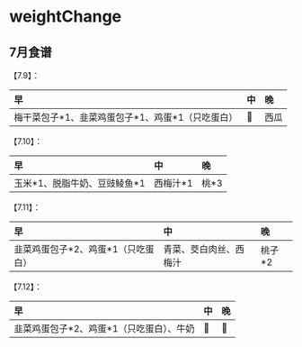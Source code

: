 # weightChange

## 7月食谱

【7.9】：

| 早                              | 中  | 晚  |
|:-------------------------------| :- |:---|
| 梅干菜包子\*1、韭菜鸡蛋包子\*1、鸡蛋\*1（只吃蛋白） | 🚫 | 西瓜 |


【7.10】：


| 早                  | 中      | 晚    |
|:-------------------|:-------|:-----|
| 玉米\*1、脱脂牛奶、豆豉鲮鱼\*1 | 西梅汁\*1 | 桃\*3 |

【7.11】：


| 早                     | 中           | 晚    |
|:----------------------|:------------|:-----|
| 韭菜鸡蛋包子\*2、鸡蛋\*1（只吃蛋白） | 青菜、茭白肉丝、西梅汁 | 桃子*2 |

【7.12】：


| 早                        | 中           | 晚  |
|:-------------------------|:------------| :- |
| 韭菜鸡蛋包子\*2、鸡蛋\*1（只吃蛋白）、牛奶 | 🚫 | 🚫 |